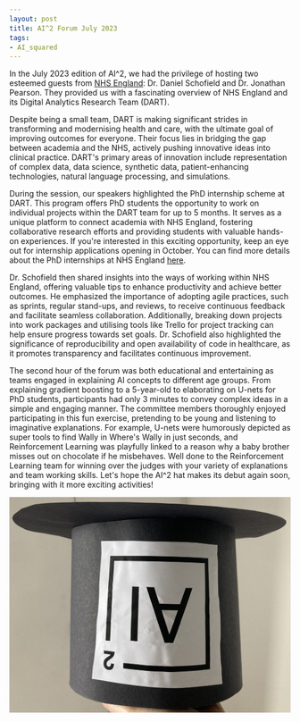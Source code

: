 ```yaml
---
layout: post
title: AI^2 Forum July 2023
tags:
- AI_squared
---
```




In the July 2023 edition of AI^2, we had the privilege of hosting two esteemed guests from [NHS England](england.nhs.uk): Dr. Daniel Schofield and Dr. Jonathan Pearson. They provided us with a fascinating overview of NHS England 
and its Digital Analytics Research Team (DART).

Despite being a small team, DART is making significant strides in transforming and modernising health and care, with the ultimate goal of improving outcomes for everyone. Their focus lies in bridging the gap 
between academia and the NHS, actively pushing innovative ideas into clinical practice. DART's primary areas of innovation include representation of complex data, data science, synthetic data, patient-enhancing 
technologies, natural language processing, and simulations.

During the session, our speakers highlighted the PhD internship scheme at DART. This program offers PhD students the opportunity to work on individual projects within the DART team for up to 5 months. It serves as a 
unique platform to connect academia with NHS England, fostering collaborative research efforts and providing students with valuable hands-on experiences. If you're interested in this exciting opportunity, keep an eye 
out for internship applications opening in October. You can find more details about the PhD internships at NHS England [here](https://nhsx.github.io/nhsx-internship-projects/).

Dr. Schofield then shared insights into the ways of working within NHS England, offering valuable tips to enhance productivity and achieve better outcomes. He emphasized the importance of adopting agile practices, 
such as sprints, regular stand-ups, and reviews, to receive continuous feedback and facilitate seamless collaboration. Additionally, breaking down projects into work packages and utilising tools like Trello for 
project tracking can help ensure progress towards set goals. Dr. Schofield also highlighted the significance of reproducibility and open availability of code in healthcare, as it promotes transparency and facilitates 
continuous improvement.

The second hour of the forum was both educational and entertaining as teams engaged in explaining AI concepts to different age groups. From explaining gradient boosting to a 5-year-old to elaborating on U-nets for 
PhD students, participants had only 3 minutes to convey complex ideas in a simple and engaging manner. The committee members thoroughly enjoyed participating in this fun exercise, pretending to be young and listening 
to imaginative explanations. For example, U-nets were humorously depicted as super tools to find Wally in Where's Wally in just seconds, and Reinforcement Learning was playfully linked to a reason why a baby brother 
misses out on chocolate if he misbehaves. Well done to the Reinforcement Learning team for winning over the judges with your variety of explanations and team working skills. 
Let's hope the AI^2 hat makes its debut again soon, bringing with it more exciting activities!

<img src="/images/AI2_hat.png"/>
